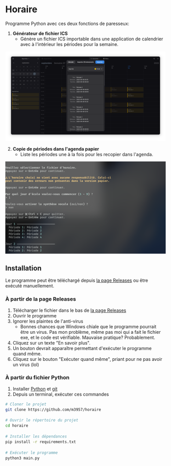 # Horaire
Programme Python avec ces deux fonctions de paresseux:

1. **Générateur de fichier ICS**
	- Génère un fichier ICS importable dans une application de calendrier avec à l'intérieur les périodes pour la semaine.

![Capture d'écran de l'agenda GNOME important les événements](assets/ics_import.png)

2. **Copie de périodes dans l'agenda papier**
	- Liste les périodes une à la fois pour les recopier dans l'agenda.

![Capture d'écran du terminal](assets/terminal.png)

## Installation
Le programme peut être téléchargé depuis [la page Releases](https://github.com/m3957/horaire/releases/latest) ou être exécuté manuellement.

### À partir de la page Releases
1. Télécharger le fichier dans le bas de [la page Releases](https://github.com/m3957/horaire/releases/latest)
2. Ouvrir le programme
3. Ignorer les plaintes de l'anti-virus
	- Bonnes chances que Windows chiale que le programme pourrait être un virus. Pas mon problème, même pas moi qui a fait le fichier exe, et le code est vérifiable. Mauvaise pratique? Probablement.
4. Cliquez sur un texte "En savoir plus".
5. Un bouton devrait apparaître permettant d'exécuter le programme quand même.
6. Cliquez sur le bouton "Exécuter quand même", priant pour ne pas avoir un virus (lol)

### À partir du fichier Python
1. Installer [Python](https://www.python.org/downloads/) et [git](https://git-scm.com/downloads)
2. Depuis un terminal, exécuter ces commandes

```bash
# Cloner le projet
git clone https://github.com/m3957/horaire

# Ouvrir le répertoire du projet
cd horaire

# Installer les dépendances
pip install -r requirements.txt

# Exécuter le programme
python3 main.py
```
